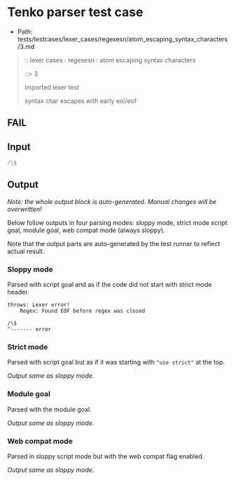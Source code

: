 # Tenko parser test case

- Path: tests/testcases/lexer_cases/regexesn/atom_escaping_syntax_characters/3.md

> :: lexer cases : regexesn : atom escaping syntax characters
>
> ::> 3
>
> Imported lexer test
>
> syntax char escapes with early eol/eof

## FAIL

## Input

`````js
/\$
`````

## Output

_Note: the whole output block is auto-generated. Manual changes will be overwritten!_

Below follow outputs in four parsing modes: sloppy mode, strict mode script goal, module goal, web compat mode (always sloppy).

Note that the output parts are auto-generated by the test runner to reflect actual result.

### Sloppy mode

Parsed with script goal and as if the code did not start with strict mode header.

`````
throws: Lexer error!
    Regex: Found EOF before regex was closed

/\$
^------- error
`````

### Strict mode

Parsed with script goal but as if it was starting with `"use strict"` at the top.

_Output same as sloppy mode._

### Module goal

Parsed with the module goal.

_Output same as sloppy mode._

### Web compat mode

Parsed in sloppy script mode but with the web compat flag enabled.

_Output same as sloppy mode._
